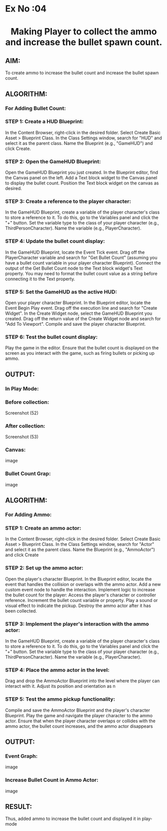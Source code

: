 # Ex No :04

# <p align="center">  Making Player to collect the ammo and increase the bullet spawn count. </p>
## AIM:
To create ammo to increase the bullet count and increase the bullet spawn count.

## ALGORITHM:
### For Adding Bullet Count:
### STEP 1: Create a HUD Blueprint:
In the Content Browser, right-click in the desired folder.
Select Create Basic Asset > Blueprint Class.
In the Class Settings window, search for "HUD" and select it as the parent class. Name the Blueprint (e.g., "GameHUD") and click Create.
### STEP 2: Open the GameHUD Blueprint:
Open the GameHUD Blueprint you just created.
In the Blueprint editor, find the Canvas panel on the left.
Add a Text block widget to the Canvas panel to display the bullet count.
Position the Text block widget on the canvas as desired.
### STEP 3: Create a reference to the player character:
In the GameHUD Blueprint, create a variable of the player character's class to store a reference to it.
To do this, go to the Variables panel and click the "+" button.
Set the variable type to the class of your player character (e.g., ThirdPersonCharacter).
Name the variable (e.g., PlayerCharacter).
### STEP 4: Update the bullet count display:
In the GameHUD Blueprint, locate the Event Tick event.
Drag off the PlayerCharacter variable and search for "Get Bullet Count" (assuming you have a bullet count variable in your player character Blueprint). Connect the output of the Get Bullet Count node to the Text block widget's Text property.
You may need to format the bullet count value as a string before connecting it to the Text property.
### STEP 5: Set the GameHUD as the active HUD:
Open your player character Blueprint.
In the Blueprint editor, locate the Event Begin Play event.
Drag off the execution line and search for "Create Widget".
In the Create Widget node, select the GameHUD Blueprint you created.
Drag off the return value of the Create Widget node and search for "Add To Viewport".
Compile and save the player character Blueprint.
### STEP 6: Test the bullet count display:
Play the game in the editor.
Ensure that the bullet count is displayed on the screen as you interact with the game, such as firing bullets or picking up ammo.
## OUTPUT:
### In Play Mode:
### Before collection:
Screenshot (52)

### After collection:
Screenshot (53)

### Canvas:
image

### Bullet Count Grap:
image

## ALGORITHM:
### For Adding Ammo:
### STEP 1: Create an ammo actor:
In the Content Browser, right-click in the desired folder.
Select Create Basic Asset > Blueprint Class.
In the Class Settings window, search for "Actor" and select it as the parent class. Name the Blueprint (e.g., "AmmoActor") and click Create
### STEP 2: Set up the ammo actor:
Open the player's character Blueprint.
In the Blueprint editor, locate the event that handles the collision or overlaps with the ammo actor.
Add a new custom event node to handle the interaction.
Implement logic to increase the bullet count for the player:
Access the player's character or controller reference.
Increment the bullet count variable or property. Play a sound or visual effect to indicate the pickup.
Destroy the ammo actor after it has been collected.
### STEP 3: Implement the player's interaction with the ammo actor:
In the GameHUD Blueprint, create a variable of the player character's class to store a reference to it.
To do this, go to the Variables panel and click the "+" button.
Set the variable type to the class of your player character (e.g., ThirdPersonCharacter).
Name the variable (e.g., PlayerCharacter).
### STEP 4: Place the ammo actor in the level:
Drag and drop the AmmoActor Blueprint into the level where the player can interact with it.
Adjust its position and orientation as n
### STEP 5: Test the ammo pickup functionality:
Compile and save the AmmoActor Blueprint and the player's character Blueprint. Play the game and navigate the player character to the ammo actor.
Ensure that when the player character overlaps or collides with the ammo actor, the bullet count increases, and the ammo actor disappears
## OUTPUT:
### Event Graph:
image

### Increase Bullet Count in Ammo Actor:
image

## RESULT:
Thus, added ammo to increase the bullet count and displayed it in play-mode
